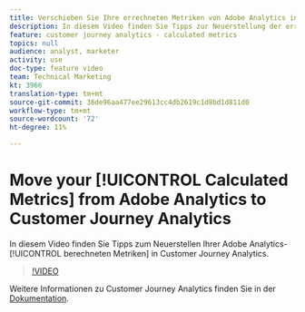 ```yaml
---
title: Verschieben Sie Ihre errechneten Metriken von Adobe Analytics in Customer Journey Analytics
description: In diesem Video finden Sie Tipps zur Neuerstellung der errechneten Adobe Analytics-Metriken in Customer Journey Analytics.
feature: customer journey analytics - calculated metrics
topics: null
audience: analyst, marketer
activity: use
doc-type: feature video
team: Technical Marketing
kt: 3966
translation-type: tm+mt
source-git-commit: 36de96aa477ee29613cc4db2619c1d8bd1d811d0
workflow-type: tm+mt
source-wordcount: '72'
ht-degree: 11%

---
```



# Move your [!UICONTROL Calculated Metrics] from Adobe Analytics to Customer Journey Analytics

In diesem Video finden Sie Tipps zum Neuerstellen Ihrer Adobe Analytics- [!UICONTROL berechneten Metriken] in Customer Journey Analytics.

>[!VIDEO](https://video.tv.adobe.com/v/31788/?quality=12)

Weitere Informationen zu Customer Journey Analytics finden Sie in der [Dokumentation](https://docs.adobe.com/content/help/de-DE/analytics-platform/using/cja-landing.html).
